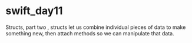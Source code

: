 # swift_day11
Structs, part two , structs let us combine individual pieces of data to make something new, then attach methods so we can manipulate that data.
